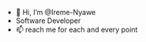 - 👋 Hi, I’m @Ireme-Nyawe
- Software Developer
- 📫 reach me for each and every point 

<!---
Ireme-Nyawe/Ireme-Nyawe is a ✨ special ✨ repository because its `README.md` (this file) appears on your GitHub profile.
You can click the Preview link to take a look at your changes.
--->
